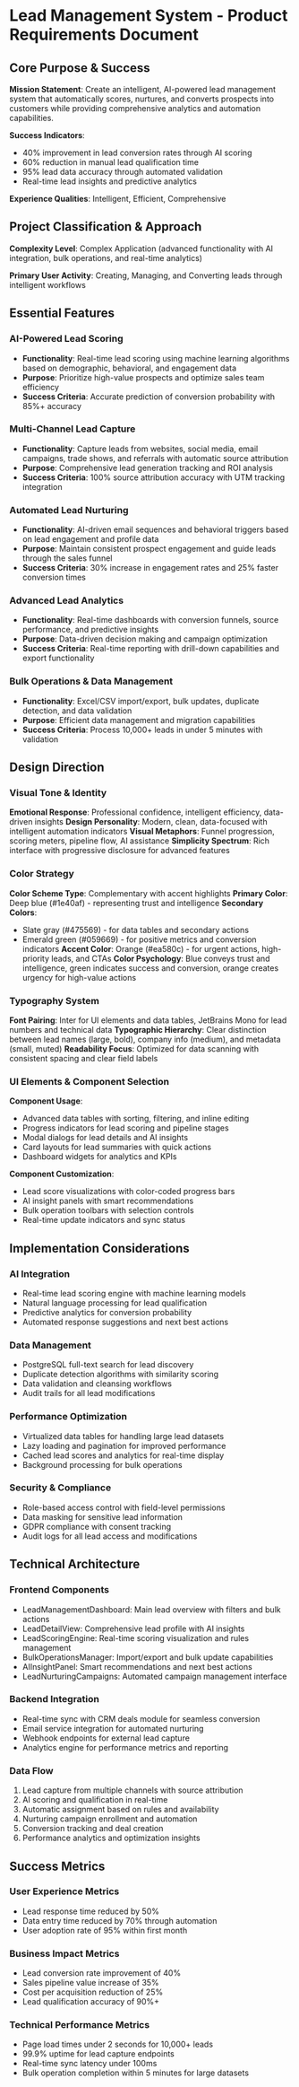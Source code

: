 # Lead Management System - Product Requirements Document

## Core Purpose & Success

**Mission Statement**: Create an intelligent, AI-powered lead management system that automatically scores, nurtures, and converts prospects into customers while providing comprehensive analytics and automation capabilities.

**Success Indicators**: 
- 40% improvement in lead conversion rates through AI scoring
- 60% reduction in manual lead qualification time
- 95% lead data accuracy through automated validation
- Real-time lead insights and predictive analytics

**Experience Qualities**: Intelligent, Efficient, Comprehensive

## Project Classification & Approach

**Complexity Level**: Complex Application (advanced functionality with AI integration, bulk operations, and real-time analytics)

**Primary User Activity**: Creating, Managing, and Converting leads through intelligent workflows

## Essential Features

### AI-Powered Lead Scoring
- **Functionality**: Real-time lead scoring using machine learning algorithms based on demographic, behavioral, and engagement data
- **Purpose**: Prioritize high-value prospects and optimize sales team efficiency
- **Success Criteria**: Accurate prediction of conversion probability with 85%+ accuracy

### Multi-Channel Lead Capture
- **Functionality**: Capture leads from websites, social media, email campaigns, trade shows, and referrals with automatic source attribution
- **Purpose**: Comprehensive lead generation tracking and ROI analysis
- **Success Criteria**: 100% source attribution accuracy with UTM tracking integration

### Automated Lead Nurturing
- **Functionality**: AI-driven email sequences and behavioral triggers based on lead engagement and profile data
- **Purpose**: Maintain consistent prospect engagement and guide leads through the sales funnel
- **Success Criteria**: 30% increase in engagement rates and 25% faster conversion times

### Advanced Lead Analytics
- **Functionality**: Real-time dashboards with conversion funnels, source performance, and predictive insights
- **Purpose**: Data-driven decision making and campaign optimization
- **Success Criteria**: Real-time reporting with drill-down capabilities and export functionality

### Bulk Operations & Data Management
- **Functionality**: Excel/CSV import/export, bulk updates, duplicate detection, and data validation
- **Purpose**: Efficient data management and migration capabilities
- **Success Criteria**: Process 10,000+ leads in under 5 minutes with validation

## Design Direction

### Visual Tone & Identity
**Emotional Response**: Professional confidence, intelligent efficiency, data-driven insights
**Design Personality**: Modern, clean, data-focused with intelligent automation indicators
**Visual Metaphors**: Funnel progression, scoring meters, pipeline flow, AI assistance
**Simplicity Spectrum**: Rich interface with progressive disclosure for advanced features

### Color Strategy
**Color Scheme Type**: Complementary with accent highlights
**Primary Color**: Deep blue (#1e40af) - representing trust and intelligence
**Secondary Colors**: 
- Slate gray (#475569) - for data tables and secondary actions
- Emerald green (#059669) - for positive metrics and conversion indicators
**Accent Color**: Orange (#ea580c) - for urgent actions, high-priority leads, and CTAs
**Color Psychology**: Blue conveys trust and intelligence, green indicates success and conversion, orange creates urgency for high-value actions

### Typography System
**Font Pairing**: Inter for UI elements and data tables, JetBrains Mono for lead numbers and technical data
**Typographic Hierarchy**: Clear distinction between lead names (large, bold), company info (medium), and metadata (small, muted)
**Readability Focus**: Optimized for data scanning with consistent spacing and clear field labels

### UI Elements & Component Selection
**Component Usage**:
- Advanced data tables with sorting, filtering, and inline editing
- Progress indicators for lead scoring and pipeline stages
- Modal dialogs for lead details and AI insights
- Card layouts for lead summaries with quick actions
- Dashboard widgets for analytics and KPIs

**Component Customization**:
- Lead score visualizations with color-coded progress bars
- AI insight panels with smart recommendations
- Bulk operation toolbars with selection controls
- Real-time update indicators and sync status

## Implementation Considerations

### AI Integration
- Real-time lead scoring engine with machine learning models
- Natural language processing for lead qualification
- Predictive analytics for conversion probability
- Automated response suggestions and next best actions

### Data Management
- PostgreSQL full-text search for lead discovery
- Duplicate detection algorithms with similarity scoring
- Data validation and cleansing workflows
- Audit trails for all lead modifications

### Performance Optimization
- Virtualized data tables for handling large lead datasets
- Lazy loading and pagination for improved performance
- Cached lead scores and analytics for real-time display
- Background processing for bulk operations

### Security & Compliance
- Role-based access control with field-level permissions
- Data masking for sensitive lead information
- GDPR compliance with consent tracking
- Audit logs for all lead access and modifications

## Technical Architecture

### Frontend Components
- LeadManagementDashboard: Main lead overview with filters and bulk actions
- LeadDetailView: Comprehensive lead profile with AI insights
- LeadScoringEngine: Real-time scoring visualization and rules management
- BulkOperationsManager: Import/export and bulk update capabilities
- AIInsightPanel: Smart recommendations and next best actions
- LeadNurturingCampaigns: Automated campaign management interface

### Backend Integration
- Real-time sync with CRM deals module for seamless conversion
- Email service integration for automated nurturing
- Webhook endpoints for external lead capture
- Analytics engine for performance metrics and reporting

### Data Flow
1. Lead capture from multiple channels with source attribution
2. AI scoring and qualification in real-time
3. Automatic assignment based on rules and availability
4. Nurturing campaign enrollment and automation
5. Conversion tracking and deal creation
6. Performance analytics and optimization insights

## Success Metrics

### User Experience Metrics
- Lead response time reduced by 50%
- Data entry time reduced by 70% through automation
- User adoption rate of 95% within first month

### Business Impact Metrics
- Lead conversion rate improvement of 40%
- Sales pipeline value increase of 35%
- Cost per acquisition reduction of 25%
- Lead qualification accuracy of 90%+

### Technical Performance Metrics
- Page load times under 2 seconds for 10,000+ leads
- 99.9% uptime for lead capture endpoints
- Real-time sync latency under 100ms
- Bulk operation completion within 5 minutes for large datasets
